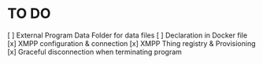 TO DO
========

[ ] External Program Data Folder for data files
	[ ] Declaration in Docker file
[x] XMPP configuration & connection
[x] XMPP Thing registry & Provisioning
[x] Graceful disconnection when terminating program